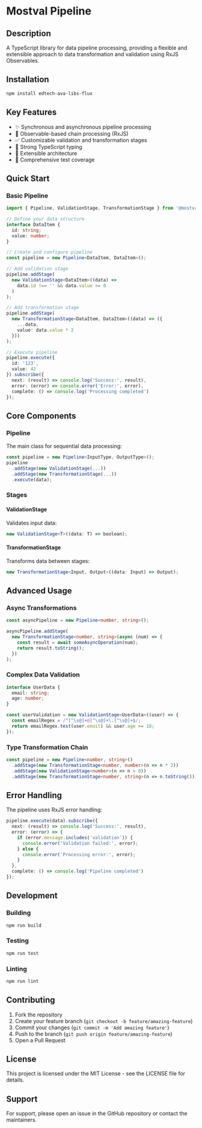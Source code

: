# Mostval Pipeline

## Description

A TypeScript library for data pipeline processing, providing a flexible and extensible approach to data transformation and validation using RxJS Observables.

## Installation

```bash
npm install edtech-ava-libs-flux
```

## Key Features

- ✨ Synchronous and asynchronous pipeline processing
- 🔄 Observable-based chain processing (RxJS)
- ✅ Customizable validation and transformation stages
- 📝 Strong TypeScript typing
- 🔌 Extensible architecture
- 🧪 Comprehensive test coverage

## Quick Start

### Basic Pipeline

```typescript
import { Pipeline, ValidationStage, TransformationStage } from '@mostval/pipeline';

// Define your data structure
interface DataItem {
  id: string;
  value: number;
}

// Create and configure pipeline
const pipeline = new Pipeline<DataItem, DataItem>();

// Add validation stage
pipeline.addStage(
  new ValidationStage<DataItem>((data) =>
    data.id !== '' && data.value >= 0
  )
);

// Add transformation stage
pipeline.addStage(
  new TransformationStage<DataItem, DataItem>((data) => ({
    ...data,
    value: data.value * 2
  }))
);

// Execute pipeline
pipeline.execute({
  id: '123',
  value: 42
}).subscribe({
  next: (result) => console.log('Success:', result),
  error: (error) => console.error('Error:', error),
  complete: () => console.log('Processing completed')
});
```

## Core Components

### Pipeline

The main class for sequential data processing:

```typescript
const pipeline = new Pipeline<InputType, OutputType>();
pipeline
  .addStage(new ValidationStage(...))
  .addStage(new TransformationStage(...))
  .execute(data);
```

### Stages

#### ValidationStage

Validates input data:

```typescript
new ValidationStage<T>((data: T) => boolean);
```

#### TransformationStage

Transforms data between stages:

```typescript
new TransformationStage<Input, Output>((data: Input) => Output);
```

## Advanced Usage

### Async Transformations

```typescript
const asyncPipeline = new Pipeline<number, string>();

asyncPipeline.addStage(
  new TransformationStage<number, string>(async (num) => {
    const result = await someAsyncOperation(num);
    return result.toString();
  })
);
```

### Complex Data Validation

```typescript
interface UserData {
  email: string;
  age: number;
}

const userValidation = new ValidationStage<UserData>((user) => {
  const emailRegex = /^[^\s@]+@[^\s@]+\.[^\s@]+$/;
  return emailRegex.test(user.email) && user.age >= 18;
});
```

### Type Transformation Chain

```typescript
const pipeline = new Pipeline<number, string>()
  .addStage(new TransformationStage<number, number>(n => n * 2))
  .addStage(new ValidationStage<number>(n => n > 0))
  .addStage(new TransformationStage<number, string>(n => n.toString()));
```

## Error Handling

The pipeline uses RxJS error handling:

```typescript
pipeline.execute(data).subscribe({
  next: (result) => console.log('Success:', result),
  error: (error) => {
    if (error.message.includes('validation')) {
      console.error('Validation failed:', error);
    } else {
      console.error('Processing error:', error);
    }
  },
  complete: () => console.log('Pipeline completed')
});
```

## Development

### Building

```bash
npm run build
```

### Testing

```bash
npm run test
```

### Linting

```bash
npm run lint
```

## Contributing

1. Fork the repository
2. Create your feature branch (`git checkout -b feature/amazing-feature`)
3. Commit your changes (`git commit -m 'Add amazing feature'`)
4. Push to the branch (`git push origin feature/amazing-feature`)
5. Open a Pull Request

## License

This project is licensed under the MIT License - see the LICENSE file for details.

## Support

For support, please open an issue in the GitHub repository or contact the maintainers.
